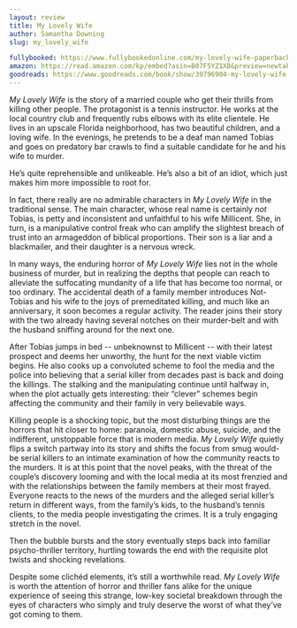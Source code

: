 ```yaml
---
layout: review
title: My Lovely Wife
author: Samantha Downing
slug: my_lovely_wife

fullybooked: https://www.fullybookedonline.com/my-lovely-wife-paperback-by-samantha-downing.html
amazon: https://read.amazon.com/kp/embed?asin=B07F5YZ1XB&preview=newtab&linkCode=kpe&ref_=cm_sw_r_kb_dp_HAYG4ZJ2TXKGHNPN37ZR
goodreads: https://www.goodreads.com/book/show/39796904-my-lovely-wife
---
```


*My Lovely Wife* is the story of a married couple who get their thrills from killing other people.
The protagonist is a tennis instructor. He works at the local country club and frequently rubs elbows with its elite clientele. He lives in an upscale Florida neighborhood, has two beautiful children, and a loving wife. In the evenings, he pretends to be a deaf man named Tobias and goes on predatory bar crawls to find a suitable candidate for he and his wife to murder.

He’s quite reprehensible and unlikeable. He’s also a bit of an idiot, which just makes him more impossible to root for.

In fact, there really are no admirable characters in *My Lovely Wife* in the traditional sense. The main character, whose real name is certainly *not* Tobias, is petty and inconsistent and unfaithful to his wife Millicent. She, in turn, is a manipulative control freak who can amplify the slightest breach of trust into an armageddon of biblical proportions. Their son is a liar and a blackmailer, and their daughter is a nervous wreck.

In many ways, the enduring horror of *My Lovely Wife* lies not in the whole business of murder, but in realizing the depths that people can reach to alleviate the suffocating mundanity of a life that has become too normal, or too ordinary. The accidental death of a family member introduces Not-Tobias and his wife to the joys of premeditated killing, and much like an anniversary, it soon becomes a regular activity. The reader joins their story with the two already having several notches on their murder-belt and with the husband sniffing around for the next one.

After Tobias jumps in bed -- unbeknownst to Millicent -- with their latest prospect and deems her unworthy, the hunt for the next viable victim begins. He also cooks up a convoluted scheme to fool the media and the police into believing that a serial killer from decades past is back and doing the killings. The stalking and the manipulating continue until halfway in, when the plot actually gets interesting: their “clever” schemes begin affecting the community and their family in very believable ways.

Killing people is a shocking topic, but the most disturbing things are the horrors that hit closer to home: paranoia, domestic abuse, suicide, and the indifferent, unstoppable force that is modern media. *My Lovely Wife* quietly flips a switch partway into its story and shifts the focus from smug would-be serial killers to an intimate examination of how the community reacts to the murders. It is at this point that the novel peaks, with the threat of the couple’s discovery looming and with the local media at its most frenzied and with the relationships between the family members at their most frayed. Everyone reacts to the news of the murders and the alleged serial killer’s return in different ways, from the family’s kids, to the husband’s tennis clients, to the media people investigating the crimes. It is a truly engaging stretch in the novel.

Then the bubble bursts and the story eventually steps back into familiar psycho-thriller territory, hurtling towards the end with the requisite plot twists and shocking revelations.

Despite some clichéd elements, it’s still a worthwhile read. *My Lovely Wife* is worth the attention of horror and thriller fans alike for the unique experience of seeing this strange, low-key societal breakdown through the eyes of characters who simply and truly deserve the worst of what they’ve got coming to them.